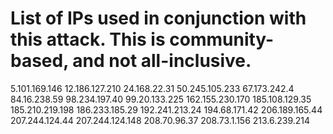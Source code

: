 # List of IPs used in conjunction with this attack. This is community-based, and not all-inclusive.

5.101.169.146
12.186.127.210
24.168.22.31
50.245.105.233
67.173.242.4
84.16.238.59
98.234.197.40
99.20.133.225
162.155.230.170
185.108.129.35
185.210.219.198
186.233.185.29
192.241.213.24
194.68.171.42
206.189.165.44
207.244.124.44
207.244.124.148
208.70.96.37
208.73.1.156
213.6.239.214

